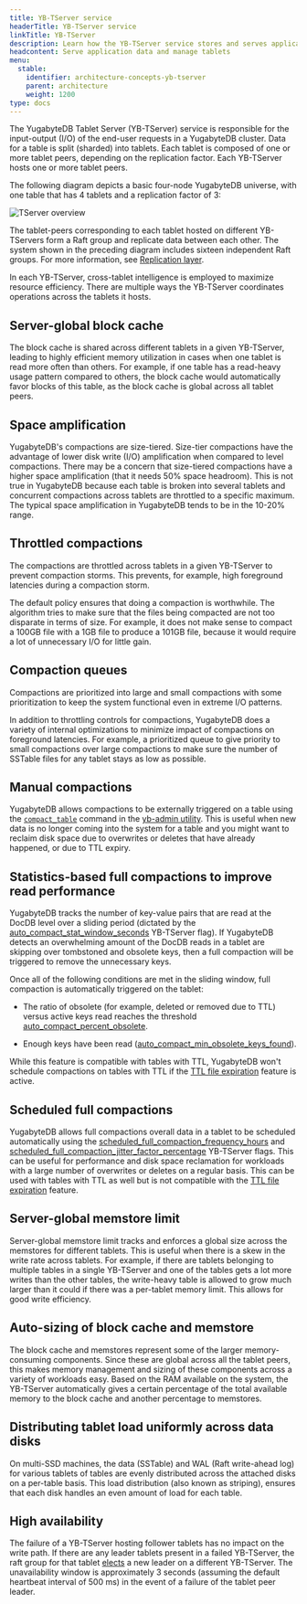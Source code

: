 ```yaml
---
title: YB-TServer service
headerTitle: YB-TServer service
linkTitle: YB-TServer
description: Learn how the YB-TServer service stores and serves application data using tablets (also known as shards).
headcontent: Serve application data and manage tablets
menu:
  stable:
    identifier: architecture-concepts-yb-tserver
    parent: architecture
    weight: 1200
type: docs
---
```


The YugabyteDB Tablet Server (YB-TServer) service is responsible for the input-output (I/O) of the end-user requests in a YugabyteDB cluster. Data for a table is split (sharded) into tablets. Each tablet is composed of one or more tablet peers, depending on the replication factor. Each YB-TServer hosts one or more tablet peers.

The following diagram depicts a basic four-node YugabyteDB universe, with one table that has 4 tablets and a replication factor of 3:

![TServer overview](/images/architecture/tserver_overview.png)

The tablet-peers corresponding to each tablet hosted on different YB-TServers form a Raft group and replicate data between each other. The system shown in the preceding diagram includes sixteen independent Raft groups. For more information, see [Replication layer](../docdb-replication/).

In each YB-TServer, cross-tablet intelligence is employed to maximize resource efficiency. There are multiple ways the YB-TServer coordinates operations across the tablets it hosts.

## Server-global block cache

The block cache is shared across different tablets in a given YB-TServer, leading to highly efficient memory utilization in cases when one tablet is read more often than others. For example, if one table has a read-heavy usage pattern compared to others, the block cache would automatically favor blocks of this table, as the block cache is global across all tablet peers.

## Space amplification

YugabyteDB's compactions are size-tiered. Size-tier compactions have the advantage of lower disk write (I/O) amplification when compared to level compactions. There may be a concern that size-tiered compactions have a higher space amplification (that it needs 50% space headroom). This is not true in YugabyteDB because each table is broken into several tablets and concurrent compactions across tablets are throttled to a specific maximum. The typical space amplification in YugabyteDB tends to be in the 10-20% range.

## Throttled compactions

The compactions are throttled across tablets in a given YB-TServer to prevent compaction storms. This prevents, for example, high foreground latencies during a compaction storm.

The default policy ensures that doing a compaction is worthwhile. The algorithm tries to make sure that the files being compacted are not too disparate in terms of size. For example, it does not make sense to compact a 100GB file with a 1GB file to produce a 101GB file, because it would require a lot of unnecessary I/O for little gain.

## Compaction queues

Compactions are prioritized into large and small compactions with some prioritization to keep the system functional even in extreme I/O patterns.

In addition to throttling controls for compactions, YugabyteDB does a variety of internal optimizations to minimize impact of compactions on foreground latencies. For example, a prioritized queue to give priority to small compactions over large compactions to make sure the number of SSTable files for any tablet stays as low as possible.

## Manual compactions

YugabyteDB allows compactions to be externally triggered on a table using the [`compact_table`](../../admin/yb-admin/#compact-table) command in the [yb-admin utility](../../admin/yb-admin/). This is useful when new data is no longer coming into the system for a table and you might want to reclaim disk space due to overwrites or deletes that have already happened, or due to TTL expiry.

## Statistics-based full compactions to improve read performance

YugabyteDB tracks the number of key-value pairs that are read at the DocDB level over a sliding period (dictated by the [auto_compact_stat_window_seconds](../../reference/configuration/yb-tserver#auto-compact-stat-window-seconds) YB-TServer flag). If YugabyteDB detects an overwhelming amount of the DocDB reads in a tablet are skipping over tombstoned and obsolete keys, then a full compaction will be triggered to remove the unnecessary keys.

Once all of the following conditions are met in the sliding window, full compaction is automatically triggered on the tablet:

- The ratio of obsolete (for example, deleted or removed due to TTL) versus active keys read reaches the threshold [auto_compact_percent_obsolete](../../reference/configuration/yb-tserver/#auto-compact-percent-obsolete).

- Enough keys have been read ([auto_compact_min_obsolete_keys_found](../../reference/configuration/yb-tserver/#auto-compact-min-obsolete-keys-found)).

While this feature is compatible with tables with TTL, YugabyteDB won't schedule compactions on tables with TTL if the [TTL file expiration](/preview/develop/learn/ttl-data-expiration-ycql/#efficient-data-expiration-for-ttl) feature is active.

## Scheduled full compactions

 YugabyteDB allows full compactions overall data in a tablet to be scheduled automatically using the [scheduled_full_compaction_frequency_hours](../../reference/configuration/yb-tserver#scheduled-full-compaction-frequency-hours) and [scheduled_full_compaction_jitter_factor_percentage](../../reference/configuration/yb-tserver#scheduled-full-compaction-jitter-factor-percentage) YB-TServer flags. This can be useful for performance and disk space reclamation for workloads with a large number of overwrites or deletes on a regular basis. This can be used with tables with TTL as well but is not compatible with the [TTL file expiration](/preview/develop/learn/ttl-data-expiration-ycql/#efficient-data-expiration-for-ttl) feature.

## Server-global memstore limit

Server-global memstore limit tracks and enforces a global size across the memstores for different tablets. This is useful when there is a skew in the write rate across tablets. For example, if there are tablets belonging to multiple tables in a single YB-TServer and one of the tables gets a lot more writes than the other tables, the write-heavy table is allowed to grow much larger than it could if there was a per-tablet memory limit. This allows for good write efficiency.

## Auto-sizing of block cache and memstore

The block cache and memstores represent some of the larger memory-consuming components. Since these are global across all the tablet peers, this makes memory management and sizing of these components across a variety of workloads easy. Based on the RAM available on the system, the YB-TServer automatically gives a certain percentage of the total available memory to the block cache and another percentage to memstores.

## Distributing tablet load uniformly across data disks

On multi-SSD machines, the data (SSTable) and WAL (Raft write-ahead log) for various tablets of tables are evenly distributed across the attached disks on a per-table basis. This load distribution (also known as striping), ensures that each disk handles an even amount of load for each table.

## High availability

The failure of a YB-TServer hosting follower tablets has no impact on the write path. If there are any leader tablets present in a failed YB-TServer, the raft group for that tablet [elects](../docdb-replication/raft#leader-election) a new leader on a different YB-TServer. The unavailability window is approximately 3 seconds (assuming the default heartbeat interval of 500 ms) in the event of a failure of the tablet peer leader.
